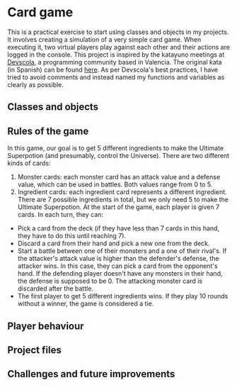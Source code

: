 # Card game

This is a practical exercise to start using classes and objects in my projects. It involves creating a simulation of a very simple card game. When executing it, two virtual players play against each other and their actions are logged in the console.
This project is inspired by the katayuno meetings at [Devscola](https://devscola.org/), a programming community based in Valencia. The original kata (in Spanish) can be found [here](http://katayuno-app.herokuapp.com/katas/17). 
As per Devscola's best practices, I have tried to avoid comments and instead named my functions and variables as clearly as possible.

## Classes and objects

## Rules of the game
In this game, our goal is to get 5 different ingredients to make the Ultimate Superpotion (and presumably, control the Universe). There are two different kinds of cards:
1. Monster cards: each monster card has an attack value and a defense value, which can be used in battles. Both values range from 0 to 5.
2. Ingredient cards: each ingredient card represents a different ingredient. There are 7 possible ingredients in total, but we only need 5 to make the Ultimate Superpotion.
At the start of the game, each player is given 7 cards. In each turn, they can:
- Pick a card from the deck (if they have less than 7 cards in this hand, they have to do this until reaching 7).
- Discard a card from their hand and pick a new one from the deck.
- Start a battle between one of their monsters and a one of their rival's. If the attacker's attack value is higher than the defender's defense, the attacker wins. In this case, they can pick a card from the opponent's hand. If the defending player doesn't have any monsters in their hand, the defense is supposed to be 0. The attacking monster card is discarded after the battle.
- The first player to get 5 different ingredients wins. If they play 10 rounds without a winner, the game is considered a tie.

## Player behaviour

## Project files

## Challenges and future improvements